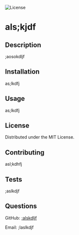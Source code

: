 
![License](https://img.shields.io/badge/license-MIT%20License-brightgreen)

# als;kjdf

## Description

;aosokdljf

## Installation

as;lkdfj

## Usage

as;lkdfj

## License

Distributed under the MIT License.

## Contributing

asl;kdhfj

## Tests

;aslkdjf

## Questions

GitHub: [;alskdljf](https://github.com/;alskdljf)

Email: ;laslkdjf

